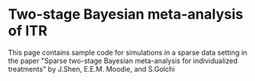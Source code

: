 # Two-stage Bayesian meta-analysis of ITR
This page contains sample code for simulations in a sparse data setting in the paper "Sparse two-stage Bayesian meta-analysis for individualized treatments" by J.Shen, E.E.M. Moodie, and S.Golchi
